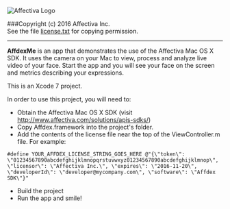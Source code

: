 ![Affectiva Logo](http://developer.affectiva.com/images/logo.png)

###Copyright (c) 2016 Affectiva Inc. <br> See the file [license.txt](license.txt) for copying permission.

*****************************

**AffdexMe** is an app that demonstrates the use of the Affectiva Mac OS X SDK.  It uses the camera on your Mac to view, process and analyze live video of your face. Start the app and you will see your face on the screen and metrics describing your expressions.

This is an Xcode 7 project.

In order to use this project, you will need to:
- Obtain the Affectiva Mac OS X SDK (visit http://www.affectiva.com/solutions/apis-sdks/)
- Copy Affdex.framework into the project's folder.
- Add the contents of the license file near the top of the ViewController.m file. For example:

```
#define YOUR_AFFDEX_LICENSE_STRING_GOES_HERE @"{\"token\": \"01234567890abcdefghijklmnopqrstuvwxyz01234567890abcdefghijklmnop\", \"licensor\": \"Affectiva Inc.\", \"expires\": \"2016-11-20\", \"developerId\": \"developer@mycompany.com\", \"software\": \"Affdex SDK\"}"
```

- Build the project
- Run the app and smile!

